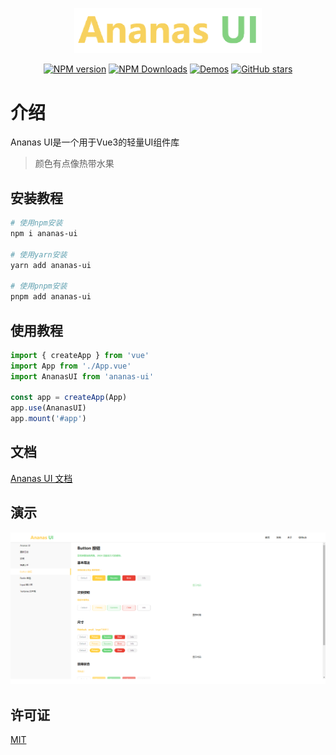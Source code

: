 <p align="center">
<a href="https://github.com/zjxzjw/Ananas-UI">
  <img src="./public/logo.svg" alt="Ananas UI是一个用于Vue3的轻量UI组件库" width="300">
</a>
</p>

<p align="center">
<a href="https://www.npmjs.com/package/ananas-ui" target="__blank"><img src="https://img.shields.io/npm/v/ananas-ui?color=a1b858&label=" alt="NPM version"></a>
<a href="https://www.npmjs.com/package/ananas-ui" target="__blank"><img alt="NPM Downloads" src="https://img.shields.io/npm/dm/ananas-ui?color=50a36f&label="></a>
<a href="https://zjxzjw.github.io/Ananas-UI/" target="__blank"><img src="https://img.shields.io/static/v1?label=&message=demo&color=1e8a7a" alt="Demos"></a>
<a href="https://github.com/zjxzjw/Ananas-UI" target="__blank"><img alt="GitHub stars" src="https://img.shields.io/github/stars/zjxzjw/Ananas-UI?style=social"></a>
</p>

# 介绍

Ananas UI是一个用于Vue3的轻量UI组件库

> 颜色有点像热带水果

## 安装教程

```bash
# 使用npm安装
npm i ananas-ui

# 使用yarn安装
yarn add ananas-ui

# 使用pnpm安装
pnpm add ananas-ui
```

## 使用教程

```javascript
import { createApp } from 'vue'
import App from './App.vue'
import AnanasUI from 'ananas-ui'

const app = createApp(App)
app.use(AnanasUI)
app.mount('#app')
```

## 文档

[Ananas UI 文档](https://zjxzjw.github.io/Ananas-UI/)

## 演示

![demo](./public/demo.png)

## 许可证

[MIT](./LICENSE)
